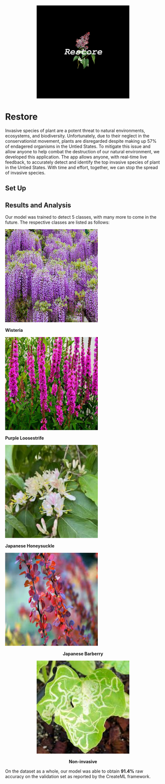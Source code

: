 <p align="center">
    <img src="https://raw.githubusercontent.com/anish-lakkapragada/Restore/main/logo.jpg" 
    width = 300 height = 300>
</p>

# Restore

Invasive species of plant are a potent threat to natural environments, ecosystems, and biodiversity. Unfortunately, due to their neglect in the conservationist movement, plants are disregarded despite making up 57% of endagered organisms in the Untied States. To mitigate this issue and allow anyone to help combat the destruction of our natural environment, we developed this application. The app allows anyone, with real-time live feedback, to accurately detect and identify the top invasive species of plant in the Untied States. With time and effort, together, we can stop the spread of invasive species.

## Set Up

## Results and Analysis 

Our model was trained to detect 5 classes, with many more to come in the future.
The respective classes are listed as follows: 
<p>
    <img src="https://raw.githubusercontent.com/anish-lakkapragada/Restore/main/images/wisteria.jpg" 
    width = 300 height = 300>
</p>

<p>
<b>Wisteria</b>
</p>

<p>
    <img src="https://raw.githubusercontent.com/anish-lakkapragada/Restore/main/images/purple-loosestrife.jpg" 
    width = 300 height = 300>
</p>

<p>
<b>Purple Loosestrife</b>
</p>

<p>
    <img src="https://raw.githubusercontent.com/anish-lakkapragada/Restore/main/images/japanese-honeysuckle.jpg" 
    width = 300 height = 300>
</p>

<p>
<b>Japanese Honeysuckle</b>
</p>

<p>
    <img src="https://raw.githubusercontent.com/anish-lakkapragada/Restore/main/images/japanese-barberry.jpg" 
    width = 300 height = 300>
</p>

<p align="center">
<b>Japanese Barberry</b>
</p>

<p align="center">
    <img src="https://raw.githubusercontent.com/anish-lakkapragada/Restore/main/images/noninvasive.jpg" 
    width = 300 height = 300>
</p>

<p align="center">
<b>Non-invasive</b>
</p>

On the dataset as a whole, our model was able to obtain <b>91.4%</b> raw accuracy on the validation set as reported by the CreateML framework. 
